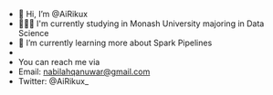 - 👋 Hi, I’m @AiRikux
- 👩🏽‍💻 I'm currently studying in Monash University majoring in Data Science
- 🌱 I’m currently learning more about Spark Pipelines
-
- You can reach me via
- Email: nabilahqanuwar@gmail.com
- Twitter: @AiRikux_

<!---
AiRikux/AiRikux is a ✨ special ✨ repository because its `README.md` (this file) appears on your GitHub profile.
You can click the Preview link to take a look at your changes.
--->
